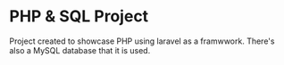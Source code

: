 # PHP & SQL Project
Project created to showcase PHP using laravel as a framwwork. There's also a MySQL database that it is used.


<!-- # START PROJECT 
WRITE HERE

-->

